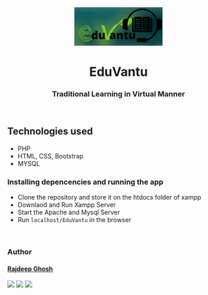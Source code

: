 <div align="center" class="row">
  <img src="./img/logo.png" width="200"/>
</div>
<h1 align="center">EduVantu</h1>
<h3 align="center">Traditional Learning in Virtual Manner</h3>
<br>

## Technologies used
* PHP
* HTML, CSS, Bootstrap
* MYSQL


### Installing depencencies and running the app
* Clone the repository and store it on the htdocs folder of xampp
* Downlaod and Run Xampp Server
* Start the Apache and Mysql Server
* Run `localhost/EduVantu` in the browser

<br>

### Author


#### [Rajdeep Ghosh](https://github.com/rajghosh2000) 
[<img src="https://image.flaticon.com/icons/svg/185/185964.svg" width="35" padding="10">](https://www.linkedin.com/in/rajdeep-ghosh-301082175/)
[<img src="https://image.flaticon.com/icons/svg/185/185981.svg" width="35" padding="10">](https://www.facebook.com/people/Rajdeep-Ghosh/100027649521893/)
[<img src="https://image.flaticon.com/icons/svg/185/185985.svg" width="35" padding="10">](https://www.instagram.com/imtherajdeep/)
